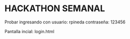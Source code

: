 # HACKATHON SEMANAL

Probar ingresando con
usuario: rpineda
contraseña: 123456

Pantalla incial: login.html 